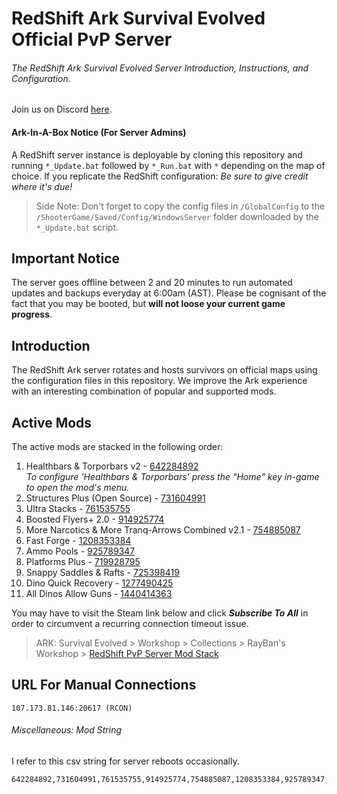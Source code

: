 # RedShift Ark Survival Evolved Official PvP Server
###### The RedShift Ark Survival Evolved Server Introduction, Instructions, and Configuration.
Join us on Discord [here](https://discord.gg/vrkuGZf).

#### Ark-In-A-Box Notice (For Server Admins)
A RedShift server instance is deployable by cloning this repository and running `*_Update.bat` followed by `*_Run.bat` with `*` depending on the map of choice. If you replicate the RedShift configuration: *Be sure to give credit where it's due!* 
> Side Note: Don't forget to copy the config files in `/GlobalConfig` to the `/ShooterGame/Saved/Config/WindowsServer` folder downloaded by the `*_Update.bat` script.


## Important Notice
The server goes offline between 2 and 20 minutes to run automated updates and backups everyday at 6:00am (AST). Please be cognisant of the fact that you may be booted, but **will not loose your current game progress**.


## Introduction
The RedShift Ark server rotates and hosts survivors on official maps using the configuration files in this repository. We improve the Ark experience with an interesting combination of popular and supported mods.


## Active Mods
The active mods are stacked in the following order:
1. Healthbars & Torporbars v2 - [642284892](https://steamcommunity.com/sharedfiles/filedetails/?id=642284892)  
   *To configure 'Healthbars & Torporbars' press the "Home" key in-game to open the mod's menu.*
2. Structures Plus (Open Source) - [731604991](https://steamcommunity.com/sharedfiles/filedetails/?id=731604991)  
3. Ultra Stacks - [761535755](https://steamcommunity.com/sharedfiles/filedetails/?id=761535755)
4. Boosted Flyers+ 2.0 - [914925774](https://steamcommunity.com/sharedfiles/filedetails/?id=914925774)
5. More Narcotics & More Tranq-Arrows Combined v2.1 - [754885087](https://steamcommunity.com/sharedfiles/filedetails/?id=754885087)
6. Fast Forge - [1208353384](https://steamcommunity.com/sharedfiles/filedetails/?id=1208353384)
7. Ammo Pools - [925789347](https://steamcommunity.com/sharedfiles/filedetails/?id=925789347)
8. Platforms Plus - [719928795](https://steamcommunity.com/sharedfiles/filedetails/?id=719928795)
9. Snappy Saddles & Rafts - [725398419](https://steamcommunity.com/sharedfiles/filedetails/?id=725398419)
10. Dino Quick Recovery - [1277490425](https://steamcommunity.com/sharedfiles/filedetails/?id=1277490425)
11. All Dinos Allow Guns - [1440414363](https://steamcommunity.com/sharedfiles/filedetails/?id=1440414363)

You may have to visit the Steam link below and click **_Subscribe To All_** in order to circumvent a recurring connection timeout issue.

> ARK: Survival Evolved > Workshop > Collections > RayBan's Workshop > [RedShift PvP Server Mod Stack](http://steamcommunity.com/sharedfiles/filedetails/?id=1138050972)

## URL For Manual Connections
```
107.173.81.146:20617 (RCON)
```


###### Miscellaneous: Mod String
I refer to this csv string for server reboots occasionally. 
```
642284892,731604991,761535755,914925774,754885087,1208353384,925789347,719928795,725398419,1277490425,1440414363
```